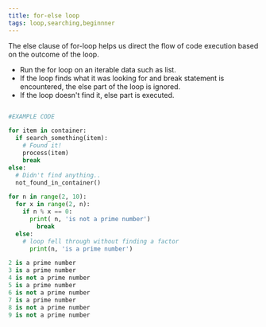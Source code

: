 ```yaml
---
title: for-else loop
tags: loop,searching,beginnner
---
```


The else clause of for-loop helps us direct the flow of code execution based on the outcome of the loop.

- Run the for loop on an iterable data such as list. 
- If the loop finds what it was looking for and break statement is encountered, the else part of the loop is ignored.
- If the loop doesn't find it, else part is executed.

```py

#EXAMPLE CODE

for item in container:
  if search_something(item):
    # Found it!
    process(item)
    break
else:
  # Didn't find anything..
  not_found_in_container()

```

```py
for n in range(2, 10):
  for x in range(2, n):
    if n % x == 0:
      print( n, 'is not a prime number')
        break
  else:
    # loop fell through without finding a factor
      print(n, 'is a prime number')
```



```py
2 is a prime number
3 is a prime number
4 is not a prime number
5 is a prime number
6 is not a prime number
7 is a prime number
8 is not a prime number
9 is not a prime number
```
